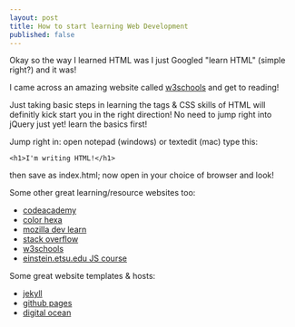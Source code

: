 ```yaml
---
layout: post
title: How to start learning Web Development
published: false
---
```


Okay so the way I learned HTML was I just Googled "learn HTML" (simple right?) and it was!

I came across an amazing website called [w3schools](http://www.w3schools.com/) and get to reading!

Just taking basic steps in learning the tags & CSS skills of HTML will definitly kick start you in the right direction! No need to jump right into jQuery just yet! learn the basics first!

Jump right in: open notepad (windows) or textedit (mac) type this: 

~~~ markup
<h1>I'm writing HTML!</h1>
~~~  

then save as index.html; now open in your choice of browser and look!

Some other great learning/resource websites too:

-  [codeacademy](http://www.codecademy.com/)
-  [color hexa](http://colorhexa.com)
-  [mozilla dev learn](https://developer.mozilla.org/en-US/learn/html)
-  [stack overflow](http://stackoverflow.com)
-  [w3schools](http://w3schools.com)
-  [einstein.etsu.edu JS course](http://einstein.etsu.edu/~pittares/CSCI3110/)


Some great website templates & hosts:

-  [jekyll](http://jekyllrb.com/)
-  [github pages](http://pages.github.com)
-  [digital ocean](https://www.digitalocean.com/?refcode=58b219990668)
